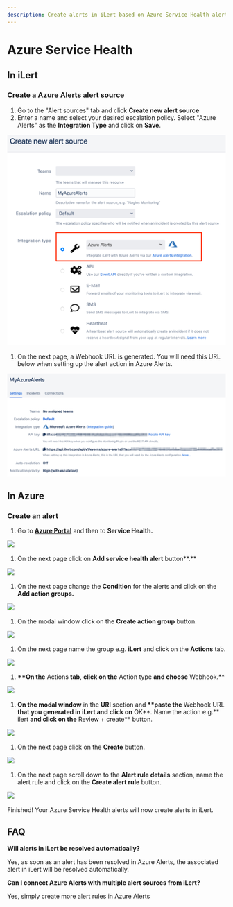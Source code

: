 ```yaml
---
description: Create alerts in iLert based on Azure Service Health alerts.
---
```


# Azure Service Health

## In iLert <a href="#in-ilert" id="in-ilert"></a>

### Create a Azure Alerts alert source <a href="#create-alert-source" id="create-alert-source"></a>

1. Go to the "Alert sources" tab and click **Create new alert source**
2. Enter a name and select your desired escalation policy. Select "Azure Alerts" as the **Integration Type** and click on **Save**.

![](<../../.gitbook/assets/ilert (35).png>)

1. On the next page, a Webhook URL is generated. You will need this URL below when setting up the alert action in Azure Alerts.

![](<../../.gitbook/assets/ilert (34).png>)

## In Azure <a href="#in-splunk" id="in-splunk"></a>

### Create an alert <a href="#create-action-sequences" id="create-action-sequences"></a>

1. Go to [**Azure Portal**](https://portal.azure.com) and then to **Service Health.**&#x20;

![](<../../.gitbook/assets/home\_-\_microsoft\_azure (3).png>)

1. On the next page click on **Add service health alert** button**.**

![](../../.gitbook/assets/service\_health\_-\_microsoft\_azure.png)

1. On the next page change the **Condition** for the alerts and click on the **Add action groups.**

![](<../../.gitbook/assets/create\_alert\_rule\_-\_microsoft\_azure (4).png>)

1. On the modal window click on the **Create action group** button.

![](../../.gitbook/assets/select\_an\_action\_group\_to\_attach\_to\_this\_alert\_rule\_-\_microsoft\_azure.png)

1. On the next page name the group e.g. **iLert** and click on the **Actions** tab.

![](<../../.gitbook/assets/create\_action\_group\_-\_microsoft\_azure (5).png>)

1. **\*\*On the** Actions **tab**, **click on the** Action type **and choose** Webhook.\*\*

![](<../../.gitbook/assets/create\_action\_group\_-\_microsoft\_azure (1).png>)

1. **On the modal window** in the **URI** section and **\*\*paste the** Webhook URL **that you generated in iLert and click on** OK**. Name the action e.g.** ilert **and click on the** Review + create\*\* button.

![](<../../.gitbook/assets/webhook\_-\_microsoft\_azure (1).png>)

1. On the next page click on the **Create** button.

![](<../../.gitbook/assets/create\_action\_group\_-\_microsoft\_azure (3).png>)

1. On the next page scroll down to the **Alert rule details** section, name the alert rule and click on the **Create alert rule** button.

![](../../.gitbook/assets/create\_alert\_rule\_-\_microsoft\_azure1.png)

Finished! Your Azure Service Health alerts will now create alerts in iLert.

## FAQ <a href="#faq" id="faq"></a>

**Will alerts in iLert be resolved automatically?**

Yes, as soon as an alert has been resolved in Azure Alerts, the associated alert in iLert will be resolved automatically.

**Can I connect Azure Alerts with multiple alert sources from iLert?**

Yes, simply create more alert rules in Azure Alerts
